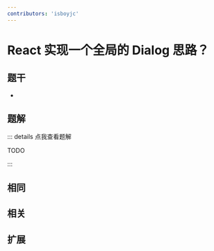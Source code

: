 ```yaml
---
contributors: 'isboyjc'
---
```


# React 实现一个全局的 Dialog 思路？


## 题干

- 



## 题解

::: details 点我查看题解

  TODO

:::



## 相同


## 相关


## 扩展

